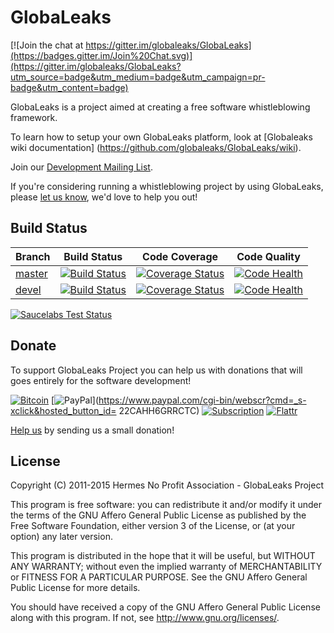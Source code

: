 # GlobaLeaks

[![Join the chat at https://gitter.im/globaleaks/GlobaLeaks](https://badges.gitter.im/Join%20Chat.svg)](https://gitter.im/globaleaks/GlobaLeaks?utm_source=badge&utm_medium=badge&utm_campaign=pr-badge&utm_content=badge)

GlobaLeaks is a project aimed at creating a free software whistleblowing framework.

To learn how to setup your own GlobaLeaks platform, look at [Globaleaks wiki documentation] (https://github.com/globaleaks/GlobaLeaks/wiki).

Join our [Development Mailing List](http://lists.globaleaks.org/mailman/listinfo/globaleaks-dev).

If you're considering running a whistleblowing project by using GlobaLeaks, please [let us know](mailto:support@logioshermes.org), we'd love to help you out!

## Build Status
| Branch | Build Status | Code Coverage | Code Quality
| ------------- |:-------------:|:-------------:|:-------------:|
| [master](https://github.com/globaleaks/GlobaLeaks/tree/master) | [![Build Status](https://travis-ci.org/globaleaks/GlobaLeaks.svg?branch=master)](http://travis-ci.org/globaleaks/GlobaLeaks) | [![Coverage Status](https://coveralls.io/repos/globaleaks/GlobaLeaks/badge.svg?branch=master)](https://coveralls.io/r/globaleaks/GlobaLeaks?branch=master) | [![Code Health](https://landscape.io/github/globaleaks/GlobaLeaks/master/landscape.svg)](https://landscape.io/github/globaleaks/GlobaLeaks/master)
| [devel](https://github.com/globaleaks/GlobaLeaks/tree/devel) | [![Build Status](https://travis-ci.org/globaleaks/GlobaLeaks.svg?branch=devel)](http://travis-ci.org/globaleaks/GlobaLeaks) | [![Coverage Status](https://coveralls.io/repos/globaleaks/GlobaLeaks/badge.svg?branch=devel)](https://coveralls.io/r/globaleaks/GlobaLeaks?branch=devel) | [![Code Health](https://landscape.io/github/globaleaks/GlobaLeaks/devel/landscape.svg)](https://landscape.io/github/globaleaks/GlobaLeaks/devel)

[![Saucelabs Test Status](https://saucelabs.com/browser-matrix/globaleaks.svg)](https://saucelabs.com/u/globaleaks)

## Donate
To support GlobaLeaks Project you can help us with donations that will goes entirely for the software development!

[![Bitcoin](https://bitpay.com/img/donate-button.svg)](https://www.globaleaks.org/bitcoin.html) [![PayPal](https://www.paypalobjects.com/en_US/i/btn/x-click-butcc-donate.gif)](https://www.paypal.com/cgi-bin/webscr?cmd=_s-xclick&hosted_button_id= 22CAHH6GRRCTC)  [![Subscription](https://www.paypalobjects.com/en_US/i/btn/btn_subscribeCC_LG.gif)](https://globaleaks.org/paypal.html)  [![Flattr](http://api.flattr.com/button/flattr-badge-large.png)](https://flattr.com/submit/auto?user_id=GlobaLeaks&url=https://github.com/globaleaks/globaleaks&title=GlobaLeaks&language=en&tags=github&category=software)

[Help us](http://logioshermes.org/home/about-mission/support-us/) by sending us a small donation!

## License
Copyright (C) 2011-2015 Hermes No Profit Association - GlobaLeaks Project

This program is free software: you can redistribute it and/or modify it under
the terms of the GNU Affero General Public License as published by the Free
Software Foundation, either version 3 of the License, or (at your option) any
later version.

This program is distributed in the hope that it will be useful, but WITHOUT
ANY WARRANTY; without even the implied warranty of MERCHANTABILITY or FITNESS
FOR A PARTICULAR PURPOSE. See the GNU Affero General Public License for more
details.

You should have received a copy of the GNU Affero General Public License along
with this program. If not, see http://www.gnu.org/licenses/.
